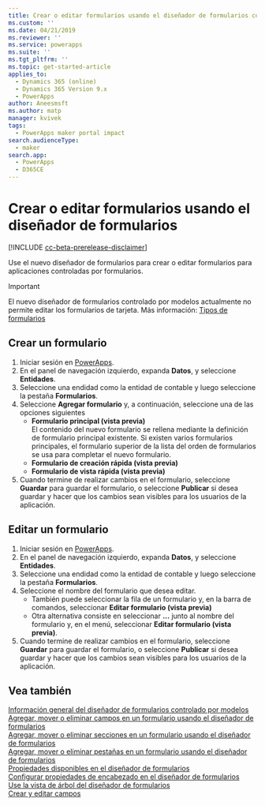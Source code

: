 ```yaml
---
title: Crear o editar formularios usando el diseñador de formularios controlado por modelos | MicrosoftDocs
ms.custom: ''
ms.date: 04/21/2019
ms.reviewer: ''
ms.service: powerapps
ms.suite: ''
ms.tgt_pltfrm: ''
ms.topic: get-started-article
applies_to:
  - Dynamics 365 (online)
  - Dynamics 365 Version 9.x
  - PowerApps
author: Aneesmsft
ms.author: matp
manager: kvivek
tags:
  - PowerApps maker portal impact
search.audienceType:
  - maker
search.app:
  - PowerApps
  - D365CE
---
```


# <a name="create-or-edit-forms-using-the-form-designer"></a>Crear o editar formularios usando el diseñador de formularios 
[!INCLUDE [cc-beta-prerelease-disclaimer](../../includes/cc-beta-prerelease-disclaimer.md)]

Use el nuevo diseñador de formularios para crear o editar formularios para aplicaciones controladas por formularios. 

> [!IMPORTANT]
> El nuevo diseñador de formularios controlado por modelos actualmente no permite editar los formularios de tarjeta. Más información: [Tipos de formularios](types-forms.md)

## <a name="create-a-form"></a>Crear un formulario 
1. Iniciar sesión en [PowerApps](https://web.powerapps.com/?utm_source=padocs&utm_medium=linkinadoc&utm_campaign=referralsfromdoc). 
2. En el panel de navegación izquierdo, expanda **Datos**, y seleccione **Entidades**. 
3. Seleccione una endidad como la entidad de contable y luego seleccione la pestaña **Formularios**. 
4. Seleccione **Agregar formulario** y, a continuación, seleccione una de las opciones siguientes
    - **Formulario principal (vista previa)**  
    El contenido del nuevo formulario se rellena mediante la definición de formulario principal existente. Si existen varios formularios principales, el formulario superior de la lista del orden de formularios se usa para completar el nuevo formulario. 
    - **Formulario de creación rápida (vista previa)**
    - **Formulario de vista rápida (vista previa)**
5. Cuando termine de realizar cambios en el formulario, seleccione **Guardar** para guardar el formulario, o seleccione **Publicar** si desea guardar y hacer que los cambios sean visibles para los usuarios de la aplicación.  

## <a name="edit-a-form"></a>Editar un formulario 
1. Iniciar sesión en [PowerApps](https://web.powerapps.com/?utm_source=padocs&utm_medium=linkinadoc&utm_campaign=referralsfromdoc). 
2. En el panel de navegación izquierdo, expanda **Datos**, y seleccione **Entidades**. 
3. Seleccione una endidad como la entidad de contable y luego seleccione la pestaña **Formularios**.
4. Seleccione el nombre del formulario que desea editar.  
    - También puede seleccionar la fila de un formulario y, en la barra de comandos, seleccionar **Editar formulario (vista previa)**
    - Otra alternativa consiste en seleccionar **...** junto al nombre del formulario y, en el menú, seleccionar **Editar formulario (vista previa)**. 
5. Cuando termine de realizar cambios en el formulario, seleccione **Guardar** para guardar el formulario, o seleccione **Publicar** si desea guardar y hacer que los cambios sean visibles para los usuarios de la aplicación. 

## <a name="see-also"></a>Vea también
[Información general del diseñador de formularios controlado por modelos](form-designer-overview.md)  
[Agregar, mover o eliminar campos en un formulario usando el diseñador de formularios](add-move-or-delete-fields-on-form.md)  
[Agregar, mover o eliminar secciones en un formulario usando el diseñador de formularios](add-move-or-delete-sections-on-form.md)  
[Agregar, mover o eliminar pestañas en un formulario usando el diseñador de formularios](add-move-or-delete-tabs-on-form.md)  
[Propiedades disponibles en el diseñador de formularios](form-designer-properties.md)  
[Configurar propiedades de encabezado en el diseñador de formularios](form-designer-header-properties.md)  
[Use la vista de árbol del diseñador de formularios](using-tree-view-on-form.md)  
[Crear y editar campos](../common-data-service/create-edit-field-portal.md)
